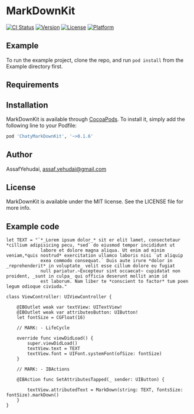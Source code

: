 # MarkDownKit

[![CI Status](http://img.shields.io/travis/AssafYehudai/MarkDownKit.svg?style=flat)](https://travis-ci.org/AssafYehudai/MarkDownKit)
[![Version](https://img.shields.io/cocoapods/v/MarkDownKit.svg?style=flat)](http://cocoapods.org/pods/MarkDownKit)
[![License](https://img.shields.io/cocoapods/l/MarkDownKit.svg?style=flat)](http://cocoapods.org/pods/MarkDownKit)
[![Platform](https://img.shields.io/cocoapods/p/MarkDownKit.svg?style=flat)](http://cocoapods.org/pods/MarkDownKit)

## Example

To run the example project, clone the repo, and run `pod install` from the Example directory first.

## Requirements

## Installation

MarkDownKit is available through [CocoaPods](http://cocoapods.org). To install
it, simply add the following line to your Podfile:

```ruby
pod 'ChatyMarkDownKit', '~>0.1.6'
```

## Author

AssafYehudai, assaf.yehudai@gmail.com

## License

MarkDownKit is available under the MIT license. See the LICENSE file for more info.

## Example code 
```
let TEXT = "`*_Lorem ipsum dolor_* sit er elit lamet, consectetaur *cillium adipisicing pecu, *sed` do eiusmod tempor incididunt ut
             labore et dolore magna aliqua. Ut enim ad minim veniam,*quis nostrud* exercitation ullamco laboris nisi `ut aliquip
             exea commodo consequat.` Duis aute irure *dolor in _reprehenderit* in voluptate_ velit esse cillum dolore eu fugiat
             null pariatur.~Excepteur sint occaecat~ cupidatat non proident, _sunt in culpa_ qui officia deserunt mollit anim id
             est laborum. Nam liber te *conscient to factor* tum poen legum odioque civiuda."

class ViewController: UIViewController {

    @IBOutlet weak var textView: UITextView!
    @IBOutlet weak var attributesButton: UIButton!
    let fontSize = CGFloat(16)

    // MARK: - LifeCycle

    override func viewDidLoad() {
        super.viewDidLoad()
        textView.text = TEXT
        textView.font = UIFont.systemFont(ofSize: fontSize)
    }

    // MARK: - IBActions

    @IBAction func SetAttributesTapped(_ sender: UIButton) {

        textView.attributedText = MarkDown(string: TEXT, fontsSize: fontSize).markDown()
    }
}
```
